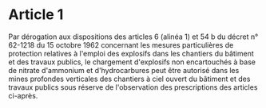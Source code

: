 # Article 1

Par dérogation aux dispositions des articles 6 (alinéa 1) et 54 b du décret n° 62-1218 du 15 octobre 1962 concernant les mesures particulières de protection relatives à l'emploi des explosifs dans les chantiers du bâtiment et des travaux publics, le chargement d'explosifs non encartouchés à base de nitrate d'ammonium et d'hydrocarbures peut être autorisé dans les mines profondes verticales des chantiers à ciel ouvert du bâtiment et des travaux publics sous réserve de l'observation des prescriptions des articles ci-après.
